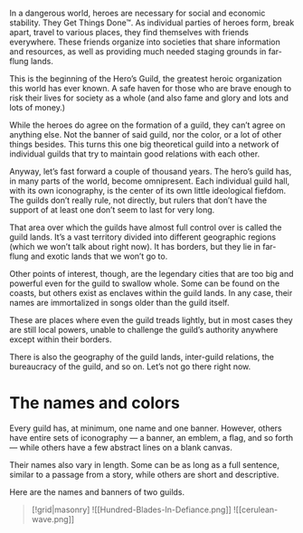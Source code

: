 In a dangerous world, heroes are necessary for social and economic stability. They Get Things Done™. As individual parties of heroes form, break apart, travel to various places, they find themselves with friends everywhere. These friends organize into societies that share information and resources, as well as providing much needed staging grounds in far-flung lands.

This is the beginning of the Hero’s Guild, the greatest heroic organization this world has ever known. A safe haven for those who are brave enough to risk their lives for society as a whole (and also fame and glory and lots and lots of money.)

While the heroes do agree on the formation of a guild, they can’t agree on anything else. Not the banner of said guild, nor the color, or a lot of other things besides. This turns this one big theoretical guild into a network of individual guilds that try to maintain good relations with each other.

Anyway, let’s fast forward a couple of thousand years. The hero’s guild has, in many parts of the world, become omnipresent. Each individual guild hall, with its own iconography, is the center of its own little ideological fiefdom. The guilds don’t really rule, not directly, but rulers that don’t have the support of at least one don’t seem to last for very long.

That area over which the guilds have almost full control over is called the guild lands. It’s a vast territory divided into different geographic regions (which we won’t talk about right now). It has borders, but they lie in far-flung and exotic lands that we won’t go to.

Other points of interest, though, are the legendary cities that are too big and powerful even for the guild to swallow whole. Some can be found on the coasts, but others exist as enclaves within the guild lands. In any case, their names are immortalized in songs older than the guild itself.

These are places where even the guild treads lightly, but in most cases they are still local powers, unable to challenge the guild’s authority anywhere except within their borders. 

There is also the geography of the guild lands, inter-guild relations, the bureaucracy of the guild, and so on. Let’s not go there right now.

# The names and colors
Every guild has, at minimum, one name and one banner. However, others have entire sets of iconography — a banner, an emblem, a flag, and so forth — while others have a few abstract lines on a blank canvas.

Their names also vary in length. Some can be as long as a full sentence, similar to a passage from a story, while others are short and descriptive. 

Here are the names and banners of two guilds.

>[!grid|masonry]
>![[Hundred-Blades-In-Defiance.png]]
>![[cerulean-wave.png]]



